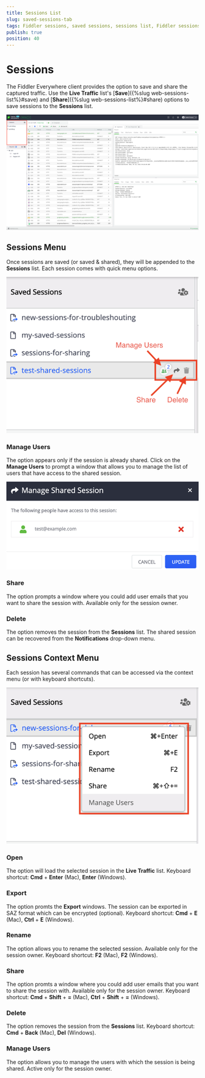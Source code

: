 ```yaml
---
title: Sessions List
slug: saved-sessions-tab
tags: Fiddler sessions, saved sessions, sessions list, Fiddler sessions tab
publish: true
position: 40
---
```


# Sessions

The Fiddler Everywhere client provides the option to save and share the captured traffic. Use the __Live Traffic__ list's [__Save__]({%slug web-sessions-list%}#save) and [__Share__]({%slug web-sessions-list%}#share) options to save sessions to the __Sessions__ list.  

![Sessions list](../images/sessions/saved-sessions-all.png)

## Sessions Menu

Once sessions are saved (or saved & shared), they will be appended to the __Sessions__ list. Each session comes with quick menu options.

![Saved session fast options](../images/sessions/sessions-shared-in-list.png)

### Manage Users

The option appears only if the session is already shared. Click on the __Manage Users__ to prompt a window that allows you to manage the list of users that have access to the shared session.

![Manage Users](../images/sessions/sessions-shared-manage-users.png)
 
### Share

The option prompts a window where you could add user emails that you want to share the session with. Available only for the session owner.

### Delete

The option removes the session from the __Sessions__ list. The shared session can be recovered from the __Notifications__ drop-down menu.

## Sessions Context Menu

Each session has several commands that can be accessed via the context menu (or with keyboard shortcuts).

![Saved sessions context menu](../images/sessions/sessions-shared-context.png)

### Open

The option will load the selected session in the __Live Traffic__ list. Keyboard shortcut: __Cmd__ + __Enter__ (Mac), __Enter__ (Windows).

### Export

The option promts the __Export__ windows. The session can be exported in SAZ format which can be encrypted (optional). Keyboard shortcut: __Cmd__ + __E__ (Mac), __Ctrl__ + __E__ (Windows).

### Rename

The option allows you to rename the selected session. Available only for the session owner. Keyboard shortcut: __F2__ (Mac), __F2__ (Windows).

### Share

The option promts a window where you could add user emails that you want to share the session with. Available only for the session owner. Keyboard shortcut: __Cmd__ + __Shift__ + __=__ (Mac), __Ctrl__ + __Shift__ + __=__ (Windows).

### Delete

The option removes the session from the __Sessions__ list. Keyboard shortcut: __Cmd__ + __Back__ (Mac), __Del__ (Windows).

### Manage Users

The option allows you to manage the users with which the session is being shared. Active only for the session owner.
